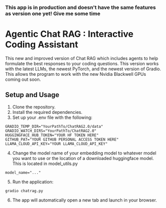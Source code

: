### This app is in production and doesn't have the same features as version one yet! Give me some time
# Agentic Chat RAG : Interactive Coding Assistant
This new and improved version of Chat RAG which includes agents to help formulate the best responses to your
coding questions. This version works with the latest LLMs, the newest PyTorch, and the newest version of 
Gradio. This allows the program to work with the new Nvidia Blackwell GPUs coming out soon.

## Setup and Usage
1. Clone the repository.
2. Install the required dependencies.
3. Set up your .env file with the following:
````
GRADIO_TEMP_DIR="YourPathTo/ChatRAG2.0/data"
GRADIO_WATCH_DIRS="YourPathTo/ChatRAG2.0"
HUGGINGFACE_HUB_TOKEN="YOUR HF TOKEN HERE"
GITHUB_PAT="YOUR GITHUB PERSONAL ACCESS TOKEN HERE"
LLAMA_CLOUD_API_KEY="YOUR LLAMA_CLOUD_API_KEY"
````
4. Change the model name of your embedding model to whatever model you want to use or the location of
a downloaded huggingface model. This is located in model_utils.py
```
model_name="..."
```

5. Run the application:
````
gradio chatrag.py
````
6. The app will automatically open a new tab and launch in your browser.
